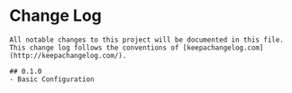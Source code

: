 # Change Log
	All notable changes to this project will be documented in this file. This change log follows the conventions of [keepachangelog.com](http://keepachangelog.com/).

	## 0.1.0
	- Basic Configuration
